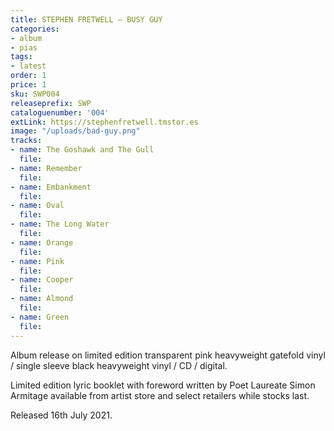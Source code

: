 ```yaml
---
title: STEPHEN FRETWELL – BUSY GUY
categories:
- album
- pias
tags:
- latest
order: 1
price: 1
sku: SWP004
releaseprefix: SWP
cataloguenumber: '004'
extLink: https://stephenfretwell.tmstor.es
image: "/uploads/bad-guy.png"
tracks:
- name: The Goshawk and The Gull
  file: 
- name: Remember
  file: 
- name: Embankment
  file: 
- name: Oval
  file: 
- name: The Long Water
  file: 
- name: Orange
  file: 
- name: Pink
  file: 
- name: Cooper
  file: 
- name: Almond
  file: 
- name: Green
  file: 
---
```


Album release on limited edition transparent pink heavyweight gatefold vinyl / single sleeve black heavyweight vinyl / CD / digital.

Limited edition lyric booklet with foreword written by Poet Laureate Simon Armitage available from artist store and select retailers while stocks last.

Released 16th July 2021.
